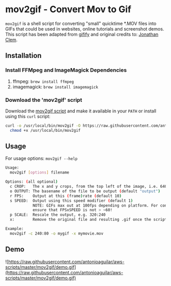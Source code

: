 # mov2gif - Convert Mov to Gif

`mov2gif` is a shell script for converting "small" quicktime *.MOV files into GIFs that could be used in websites, online tutorials and screenshot demos. This script has been adapted from [gifify](https://github.com/jclem/gifify) and original credits to: [Jonathan Clem](https://github.com/jclem).

## Installation

### Install FFMpeg and ImageMagick Dependencies

1. ffmpeg: `brew install ffmpeg`
2. imagemagick: `brew install imagemagick`

### Download the 'mov2gif' script

Download the [mov2gif script](https://raw.githubusercontent.com/antonioaguilar/aws-scripts/master/mov2gif/mov2gif.sh) and make it available in your `PATH` or install using this `curl` script:

```sh
curl -o /usr/local/bin/mov2gif -O https://raw.githubusercontent.com/antonioaguilar/aws-scripts/master/mov2gif/mov2gif.sh && \
  chmod +x /usr/local/bin/mov2gif
```


## Usage

For usage options: `mov2gif --help`

```sh
Usage:
  mov2gif [options] filename

Options: (all optional)
  c CROP:   The x and y crops, from the top left of the image, i.e. 640:480
  o OUTPUT: The basename of the file to be output (default "output")
  r FPS:    Output at this (frame)rate (default 10)
  s SPEED:  Output using this speed modifier (default 1)
            NOTE: GIFs max out at 100fps depending on platform. For consistency,
            ensure that FPSxSPEED is not > ~60!
  p SCALE:  Rescale the output, e.g. 320:240
  x:        Remove the original file and resulting .gif once the script is complete

Example:
  mov2gif -c 240:80 -o mygif -x mymovie.mov
```

## Demo

![https://raw.githubusercontent.com/antonioaguilar/aws-scripts/master/mov2gif/demo.gif](https://raw.githubusercontent.com/antonioaguilar/aws-scripts/master/mov2gif/demo.gif)